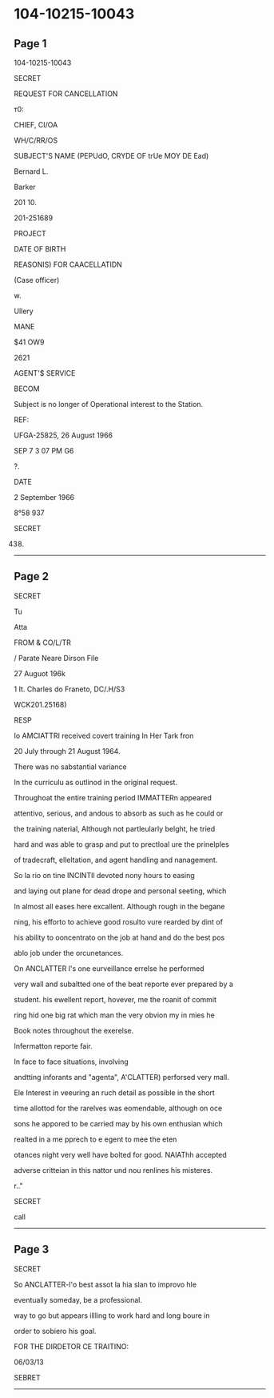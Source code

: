 # 104-10215-10043

## Page 1

104-10215-10043

SECRET

REQUEST FOR CANCELLATION

т0:

CHIEF, CI/OA

WH/C/RR/OS

SUBJECT'S NAME (PEPUdO, CRYDE OF trUe MOY DE Ead)

Bernard L.

Barker

201 10.

201-251689

PROJECT

DATE OF BIRTH

REASONIS) FOR CAACELLATIDN

(Case officer)

w.

Ullery

MANE

$41 OW9

2621

AGENT'$ SERVICE

BECOM

Subject is no longer of Operational interest to the Station.

REF:

UFGA-25825, 26 August 1966

SEP 7 3 07 PM G6

?.

DATE

2 September 1966

8°58 937

SECRET

438)

---

## Page 2

SECRET

Tu

Atta

FROM & CO/L/TR

/ Parate Neare Dirson File

27 Auguot 196k

1 It. Charles do Franeto, DC/.H/S3

WCK201.25168)

RESP

Io AMCIATTRI received covert training In Her Tark fron

20 July through 21 August 1964.

There was no sabstantial variance

In the curriculu as outlinod in the original request.

Throughoat the entire training period IMMATTERn appeared

attentivo, serious, and andous to absorb as such as he could or

the training naterial, Although not partleularly belght, he tried

hard and was able to grasp and put to prectloal ure the prinelples

of tradecraft, elleltation, and agent handling and nanagement.

So la rio on tine INCINTIl devoted nony hours to easing

and laying out plane for dead drope and personal seeting, which

In almost all eases here excallent. Although rough in the begane

ning, his efforto to achieve good rosulto vure rearded by dint of

his ability to ooncentrato on the job at hand and do the best pos

ablo job under the orcunetances.

On ANCLATTER l's one eurveillance errelse he performed

very wall and subaltted one of the beat reporte ever prepared by a

student. his ewellent report, hovever, me the roanit of commit

ring hid one big rat which man the very obvion my in mies he

Book notes throughout the exerelse.

Infermatton reporte fair.

In face to face situations, involving

andtting inforants and "agenta", A'CLATTER) perforsed very mall.

Ele Interest in veeuring an ruch detail as possible in the short

time allottod for the rarelves was eomendable, although on oce

sons he appored to be carried may by his own enthusian which

realted in a me pprech to e egent to mee the eten

otances night very well have bolted for good. NAlAThh accepted

adverse critteian in this nattor und nou renlines his misteres.

r.."

SECRET

call

---

## Page 3

SECRET

So ANCLATTER-l'o best assot la hia slan to improvo hle

eventually someday, be a professional.

way to go but appears illling to work hard and long boure in

order to sobiero his goal.

FOR THE DIRDETOR CE TRAITINO:

06/03/13

SEBRET

---

